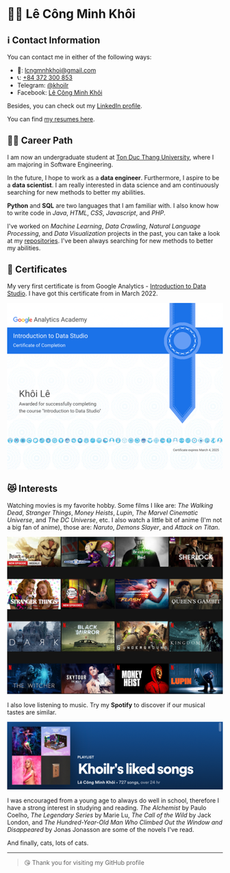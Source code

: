 # 🙋‍♂️ Lê Công Minh Khôi

## ℹ️ Contact Information

You can contact me in either of the following ways:

- 💌: [lcngmnhkhoi@gmail.com](mailto:lcngmnhkhoi@gmail.com)
- 📞: [+84 372 300 853](tel:+84372300853)
- Telegram: [@khoilr](https://t.me/khoilr)
- Facebook: [Lê Công Minh Khôi](https://www.facebook.com/khoilr)

Besides, you can check out my [LinkedIn profile](https://www.linkedin.com/in/khoilr/).

You can find [my resumes here](https://drive.google.com/drive/folders/15ClLE11WMxZeqjlt8Q5hPzH6ZznrRs21?usp=sharing).

## 👨‍💻 Career Path

I am now an undergraduate student at [Ton Duc Thang University](<https://www.tdtu.edu.vn/en>), where I am majoring in Software Engineering.

In the future, I hope to work as a **data engineer**. Furthermore, I aspire to be a **data scientist**.
I am really interested in data science and am continuously searching for new methods to better my abilities.

**Python** and **SQL** are two languages that I am familiar with. I also know how to write code in *Java*, *HTML*, *CSS*, *Javascript*, and *PHP*.

I've worked on *Machine Learning*, *Data Crawling*, *Natural Language Processing*, and *Data Visualization* projects in the past, you can take a look at my [repositories](https://github.com/khoilr?tab=repositories).
I've been always searching for new methods to better my abilities.

## 🏅 Certificates

My very first certificate is from Google Analytics - [Introduction to Data Studio](https://analytics.google.com/analytics/academy/certificate/5MebS9poTdyDvK8_tJmgEQ). I have got this certificate from in March 2022.

![Introduction to Data Studio](images/certificates/analytics.google.com_analytics_academy_certificate_5MebS9poTdyDvK8_tJmgEQ.png)

## 😻 Interests

Watching movies is my favorite hobby. Some films I like are: *The Walking Dead*, *Stranger Things*, *Money Heists*, *Lupin*, *The Marvel Cinematic Universe*, and *The DC Universe*, etc. I also watch a little bit of anime (I'm not a big fan of anime), those are: *Naruto*, *Demons Slayer*, and *Attack on Titan*.

![My Netflix playlist](images/www.netflix.com_browse_my-list.png "My Netflix playlist")

I also love listening to music. Try my **Spotify** to discover if our musical tastes are similar.

[![My Spotify playlist](images/open.spotify.com_playlist_5uJtaafEanWoz5ObTyE5q2_si=b17ef27abb5d4071&nd=1.png)](https://open.spotify.com/playlist/5uJtaafEanWoz5ObTyE5q2?si=b17ef27abb5d4071)

I was encouraged from a young age to always do well in school, therefore I have a strong interest in studying and reading. *The Alchemist* by Paulo Coelho, *The Legendary Series* by Marie Lu, *The Call of the Wild* by Jack London, and *The Hundred-Year-Old Man Who Climbed Out the Window and Disappeared* by Jonas Jonasson are some of the novels I've read.

And finally, cats, lots of cats.

---

> 😘 Thank you for visiting my GitHub profile
